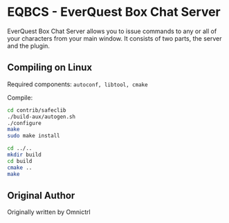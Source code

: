 # EQBCS - EverQuest Box Chat Server

EverQuest Box Chat Server allows you to issue commands to any or all of your characters from your main window.
It consists of two parts, the server and the plugin.

## Compiling on Linux
Required components: ```autoconf, libtool, cmake```

Compile:
```bash
cd contrib/safeclib
./build-aux/autogen.sh
./configure
make
sudo make install

cd ../..
mkdir build
cd build
cmake ..
make
```


## Original Author

Originally written by Omnictrl
